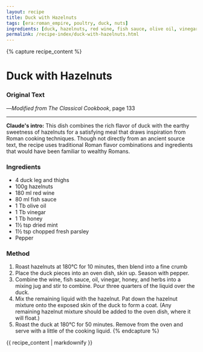 ```yaml
---
layout: recipe
title: Duck with Hazelnuts
tags: [era:roman_empire, poultry, duck, nuts]
ingredients: [duck, hazelnuts, red wine, fish sauce, olive oil, vinegar, honey, mint, parsley, pepper]
permalink: /recipe-index/duck-with-hazelnuts.html
---
```


{% capture recipe_content %}
# Duck with Hazelnuts

### Original Text
<!-- Note: This recipe is from The Classical Cookbook, not from a direct ancient source like Apicius or Heidelberg Papyrus. -->

—*Modified from The Classical Cookbook*, page 133

___

**Claude's intro:** This dish combines the rich flavor of duck with the earthy sweetness of hazelnuts for a satisfying meal that draws inspiration from Roman cooking techniques. Though not directly from an ancient source text, the recipe uses traditional Roman flavor combinations and ingredients that would have been familiar to wealthy Romans.

### Ingredients
- 4 duck leg and thighs
- 100g hazelnuts
- 180 ml red wine
- 80 ml fish sauce
- 1 Tb olive oil
- 1 Tb vinegar
- 1 Tb honey
- 1½ tsp dried mint
- 1½ tsp chopped fresh parsley
- Pepper

### Method
1. Roast hazelnuts at 180℃ for 10 minutes, then blend into a fine crumb
2. Place the duck pieces into an oven dish, skin up. Season with pepper.
3. Combine the wine, fish sauce, oil, vinegar, honey, and herbs into a mixing jug and stir to combine. Pour three quarters of the liquid over the duck.
4. Mix the remaining liquid with the hazelnut. Pat down the hazelnut mixture onto the exposed skin of the duck to form a coat. (Any remaining hazelnut mixture should be added to the oven dish, where it will float.)
5. Roast the duck at 180℃ for 50 minutes. Remove from the oven and serve with a little of the cooking liquid.
{% endcapture %}

{{ recipe_content | markdownify }}
